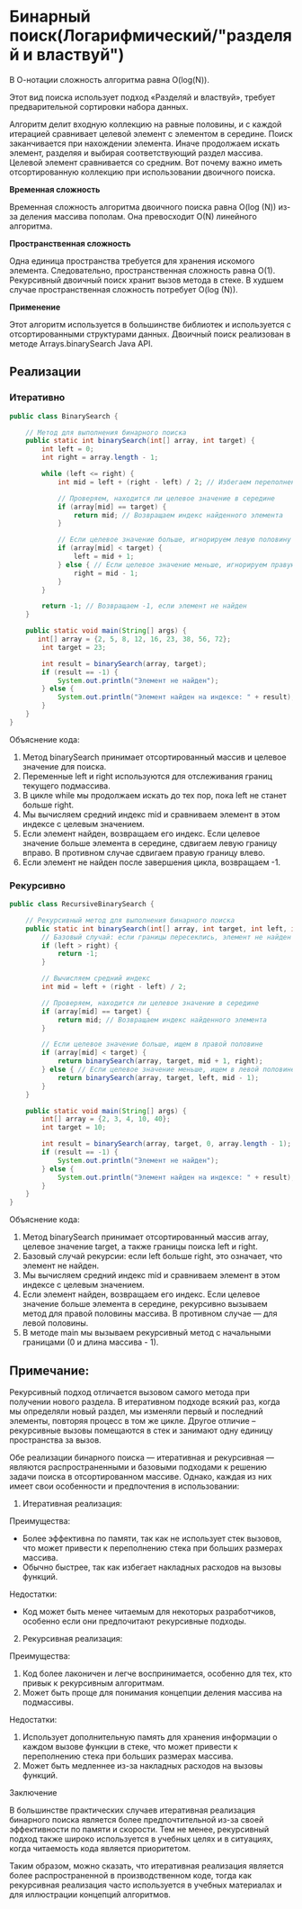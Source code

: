 # Бинарный поиск(Логарифмический/"разделяй и властвуй")

В О-нотации сложность алгоритма равна O(log(N)).

Этот вид поиска использует подход «Разделяй и властвуй», требует предварительной
сортировки набора данных.

Алгоритм делит входную коллекцию на равные половины, и с каждой итерацией
сравнивает целевой элемент с элементом в середине. Поиск заканчивается при
нахождении элемента. Иначе продолжаем искать элемент, разделяя и выбирая
соответствующий раздел массива. Целевой элемент сравнивается со средним.
Вот почему важно иметь отсортированную коллекцию при использовании двоичного
поиска.

**Временная сложность**

Временная сложность алгоритма двоичного поиска равна O(log (N)) из-за деления
массива пополам. Она превосходит O(N) линейного алгоритма.

**Пространственная сложность**

Одна единица пространства требуется для хранения искомого элемента.
Следовательно, пространственная сложность равна O(1).
Рекурсивный двоичный поиск хранит вызов метода в стеке. В худшем случае
пространственная сложность потребует O(log (N)).

**Применение**

Этот алгоритм используется в большинстве библиотек и используется с
отсортированными структурами данных.
Двоичный поиск реализован в методе Arrays.binarySearch Java API.

## Реализации

### Итеративно

```java
public class BinarySearch {

    // Метод для выполнения бинарного поиска
    public static int binarySearch(int[] array, int target) {
        int left = 0;
        int right = array.length - 1;

        while (left <= right) {
            int mid = left + (right - left) / 2; // Избегаем переполнения

            // Проверяем, находится ли целевое значение в середине
            if (array[mid] == target) {
                return mid; // Возвращаем индекс найденного элемента
            }

            // Если целевое значение больше, игнорируем левую половину
            if (array[mid] < target) {
                left = mid + 1;
            } else { // Если целевое значение меньше, игнорируем правую половину
                right = mid - 1;
            }
        }

        return -1; // Возвращаем -1, если элемент не найден
    }

    public static void main(String[] args) {
       int[] array = {2, 5, 8, 12, 16, 23, 38, 56, 72};
        int target = 23;

        int result = binarySearch(array, target);
        if (result == -1) {
            System.out.println("Элемент не найден");
        } else {
            System.out.println("Элемент найден на индексе: " + result);
        }
    }
}
```

Объяснение кода:

1. Метод binarySearch принимает отсортированный массив и целевое значение для
   поиска.
2. Переменные left и right используются для отслеживания границ текущего
   подмассива.
3. В цикле while мы продолжаем искать до тех пор, пока left не станет больше
   right.
4. Мы вычисляем средний индекс mid и сравниваем элемент в этом индексе с целевым
   значением.
5. Если элемент найден, возвращаем его индекс. Если целевое значение больше
   элемента в середине, сдвигаем левую границу вправо. В противном случае
   сдвигаем правую границу влево.
6. Если элемент не найден после завершения цикла, возвращаем -1.

### Рекурсивно

```java
public class RecursiveBinarySearch {

    // Рекурсивный метод для выполнения бинарного поиска
    public static int binarySearch(int[] array, int target, int left, int right) {
        // Базовый случай: если границы пересеклись, элемент не найден
        if (left > right) {
            return -1;
        }

        // Вычисляем средний индекс
        int mid = left + (right - left) / 2;

        // Проверяем, находится ли целевое значение в середине
        if (array[mid] == target) {
            return mid; // Возвращаем индекс найденного элемента
        }

        // Если целевое значение больше, ищем в правой половине
        if (array[mid] < target) {
            return binarySearch(array, target, mid + 1, right);
        } else { // Если целевое значение меньше, ищем в левой половине
            return binarySearch(array, target, left, mid - 1);
        }
    }

    public static void main(String[] args) {
        int[] array = {2, 3, 4, 10, 40};
        int target = 10;

        int result = binarySearch(array, target, 0, array.length - 1);
        if (result == -1) {
            System.out.println("Элемент не найден");
        } else {
            System.out.println("Элемент найден на индексе: " + result);
        }
    }
}
```

Объяснение кода:

1. Метод binarySearch принимает отсортированный массив array, целевое значение
   target, а также границы поиска left и right.
2. Базовый случай рекурсии: если left больше right, это означает, что элемент не
   найден.
3. Мы вычисляем средний индекс mid и сравниваем элемент в этом индексе с целевым
   значением.
4. Если элемент найден, возвращаем его индекс. Если целевое значение больше
   элемента в середине, рекурсивно вызываем метод для правой половины массива. В
   противном случае — для левой половины.
5. В методе main мы вызываем рекурсивный метод с начальными границами (0 и длина
   массива - 1).

## Примечание:

Рекурсивный подход отличается вызовом самого метода при получении нового
раздела. В итеративном подходе всякий раз, когда мы определяли новый раздел, мы
изменяли первый и последний элементы, повторяя процесс в том же цикле.
Другое отличие – рекурсивные вызовы помещаются в стек и занимают одну единицу
пространства за вызов.

Обе реализации бинарного поиска — итеративная и рекурсивная — являются
распространенными и базовыми подходами к решению задачи поиска в отсортированном
массиве. Однако, каждая из них имеет свои особенности и предпочтения в
использовании:

1. Итеративная реализация:

Преимущества:

- Более эффективна по памяти, так как не использует стек вызовов, что может
  привести к переполнению стека при больших размерах массива.
- Обычно быстрее, так как избегает накладных расходов на вызовы функций.

Недостатки:

- Код может быть менее читаемым для некоторых разработчиков, особенно если они
  предпочитают рекурсивные подходы.

2. Рекурсивная реализация:

Преимущества:

1. Код более лаконичен и легче воспринимается, особенно для тех, кто привык к
   рекурсивным алгоритмам.
2. Может быть проще для понимания концепции деления массива на подмассивы.

Недостатки:

1. Использует дополнительную память для хранения информации о каждом вызове
   функции в стеке, что может привести к переполнению стека при больших размерах
   массива.
2. Может быть медленнее из-за накладных расходов на вызовы функций.

Заключение

В большинстве практических случаев итеративная реализация бинарного поиска
является более предпочтительной из-за своей эффективности по памяти и скорости.
Тем не менее, рекурсивный подход также широко используется в учебных целях и в
ситуациях, когда читаемость кода является приоритетом.

Таким образом, можно сказать, что итеративная реализация является более
распространенной в производственном коде, тогда как рекурсивная реализация часто
используется в учебных материалах и для иллюстрации концепций алгоритмов.